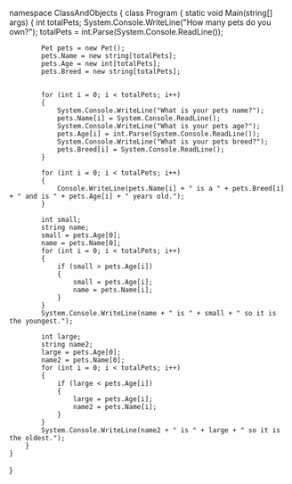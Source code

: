 namespace ClassAndObjects
{
    class Program
    {
        static void Main(string[] args)
        {
            int totalPets;
            System.Console.WriteLine("How many pets do you own?");
            totalPets = int.Parse(System.Console.ReadLine());

            Pet pets = new Pet();
            pets.Name = new string[totalPets];
            pets.Age = new int[totalPets];
            pets.Breed = new string[totalPets];

            
            for (int i = 0; i < totalPets; i++)
            {
                System.Console.WriteLine("What is your pets name?");
                pets.Name[i] = System.Console.ReadLine();
                System.Console.WriteLine("What is your pets age?");
                pets.Age[i] = int.Parse(System.Console.ReadLine());
                System.Console.WriteLine("What is your pets breed?");
                pets.Breed[i] = System.Console.ReadLine();
            }

            for (int i = 0; i < totalPets; i++)
            {
                Console.WriteLine(pets.Name[i] + " is a " + pets.Breed[i] + " and is " + pets.Age[i] + " years old.");
            }

            int small;
            string name;
            small = pets.Age[0];
            name = pets.Name[0];
            for (int i = 0; i < totalPets; i++)
            {
                if (small > pets.Age[i])
                {
                    small = pets.Age[i];
                    name = pets.Name[i];
                }
            }
            System.Console.WriteLine(name + " is " + small + " so it is the youngest.");

            int large;
            string name2;
            large = pets.Age[0];
            name2 = pets.Name[0];
            for (int i = 0; i < totalPets; i++)
            {
                if (large < pets.Age[i])
                {
                    large = pets.Age[i];
                    name2 = pets.Name[i];
                }
            }
            System.Console.WriteLine(name2 + " is " + large + " so it is the oldest.");
        }
    }
}
